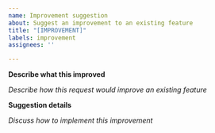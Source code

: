```yaml
---
name: Improvement suggestion
about: Suggest an improvement to an existing feature
title: "[IMPROVEMENT]"
labels: improvement
assignees: ''

---
```


**Describe what this improved**

_Describe how this request would improve an existing feature_

**Suggestion details**

_Discuss how to implement this improvement_
